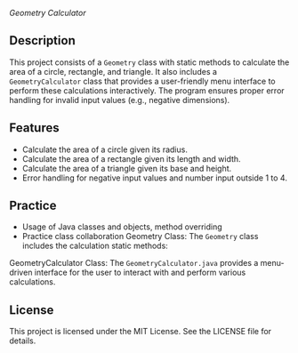 *Geometry Calculator*

## Description
This project consists of a `Geometry` class with static methods to calculate the area of a circle, rectangle, and triangle. 
It also includes a `GeometryCalculator` class that provides a user-friendly menu interface to perform these calculations interactively. 
The program ensures proper error handling for invalid input values (e.g., negative dimensions).

## Features
- Calculate the area of a circle given its radius.
- Calculate the area of a rectangle given its length and width.
- Calculate the area of a triangle given its base and height.
- Error handling for negative input values and number input outside 1 to 4.

## Practice
- Usage of Java classes and objects, method overriding
- Practice class collaboration
Geometry Class:
The `Geometry` class includes the calculation static methods:

GeometryCalculator Class:
The `GeometryCalculator.java` provides a menu-driven interface for the user to interact with and perform various calculations.


## License
This project is licensed under the MIT License. See the LICENSE file for details.
